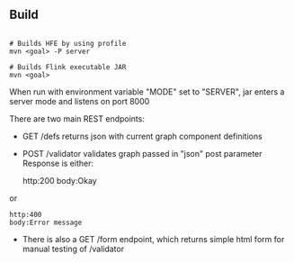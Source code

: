 ## Build

```

# Builds HFE by using profile
mvn <goal> -P server

# Builds Flink executable JAR
mvn <goal> 

```

When run with environment variable "MODE" set to "SERVER", jar enters a server mode and listens on port 8000

There are two main REST endpoints:

* GET /defs
returns json with current graph component definitions

* POST /validator
validates graph passed in "json" post parameter
Response is either:

    http:200
    body:Okay

or

    http:400
    body:Error message

* There is also a GET /form endpoint, which returns simple html form for manual testing of /validator
